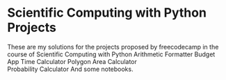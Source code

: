 # Scientific Computing with Python Projects
These are my solutions for the projects proposed by freecodecamp in the course of Scientific Computing with Python
  Arithmetic Formatter
  Budget App
  Time Calculator
  Polygon Area Calculator	
  Probability Calculator
And some notebooks.
